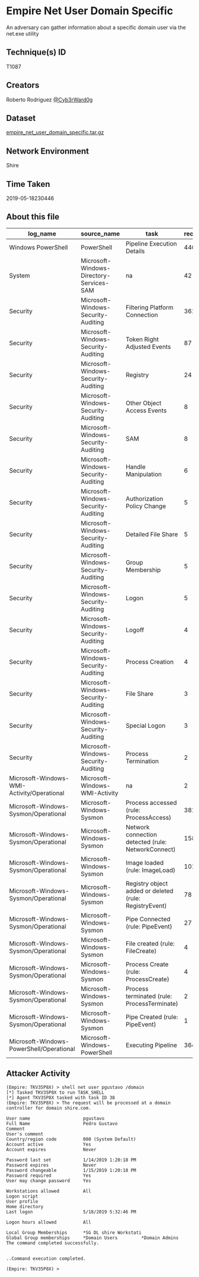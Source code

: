 # Empire Net User Domain Specific

An adversary can gather information about a specific domain user via the net.exe utility

## Technique(s) ID

T1087

## Creators

Roberto Rodriguez [@Cyb3rWard0g](https://twitter.com/Cyb3rWard0g)

## Dataset

[empire_net_user_domain_specific.tar.gz](./empire_net_user_domain_specific.tar.gz)

## Network Environment

Shire

## Time Taken

2019-05-18230446

## About this file

| log_name                                   | source_name                              | task                                                   |   record_number |
|--------------------------------------------|------------------------------------------|--------------------------------------------------------|-----------------|
| Windows PowerShell                         | PowerShell                               | Pipeline Execution Details                             |             440 |
| System                                     | Microsoft-Windows-Directory-Services-SAM | na                                                     |              42 |
| Security                                   | Microsoft-Windows-Security-Auditing      | Filtering Platform Connection                          |             361 |
| Security                                   | Microsoft-Windows-Security-Auditing      | Token Right Adjusted Events                            |              87 |
| Security                                   | Microsoft-Windows-Security-Auditing      | Registry                                               |              24 |
| Security                                   | Microsoft-Windows-Security-Auditing      | Other Object Access Events                             |               8 |
| Security                                   | Microsoft-Windows-Security-Auditing      | SAM                                                    |               8 |
| Security                                   | Microsoft-Windows-Security-Auditing      | Handle Manipulation                                    |               6 |
| Security                                   | Microsoft-Windows-Security-Auditing      | Authorization Policy Change                            |               5 |
| Security                                   | Microsoft-Windows-Security-Auditing      | Detailed File Share                                    |               5 |
| Security                                   | Microsoft-Windows-Security-Auditing      | Group Membership                                       |               5 |
| Security                                   | Microsoft-Windows-Security-Auditing      | Logon                                                  |               5 |
| Security                                   | Microsoft-Windows-Security-Auditing      | Logoff                                                 |               4 |
| Security                                   | Microsoft-Windows-Security-Auditing      | Process Creation                                       |               4 |
| Security                                   | Microsoft-Windows-Security-Auditing      | File Share                                             |               3 |
| Security                                   | Microsoft-Windows-Security-Auditing      | Special Logon                                          |               3 |
| Security                                   | Microsoft-Windows-Security-Auditing      | Process Termination                                    |               2 |
| Microsoft-Windows-WMI-Activity/Operational | Microsoft-Windows-WMI-Activity           | na                                                     |               2 |
| Microsoft-Windows-Sysmon/Operational       | Microsoft-Windows-Sysmon                 | Process accessed (rule: ProcessAccess)                 |             381 |
| Microsoft-Windows-Sysmon/Operational       | Microsoft-Windows-Sysmon                 | Network connection detected (rule: NetworkConnect)     |             158 |
| Microsoft-Windows-Sysmon/Operational       | Microsoft-Windows-Sysmon                 | Image loaded (rule: ImageLoad)                         |             101 |
| Microsoft-Windows-Sysmon/Operational       | Microsoft-Windows-Sysmon                 | Registry object added or deleted (rule: RegistryEvent) |              78 |
| Microsoft-Windows-Sysmon/Operational       | Microsoft-Windows-Sysmon                 | Pipe Connected (rule: PipeEvent)                       |              27 |
| Microsoft-Windows-Sysmon/Operational       | Microsoft-Windows-Sysmon                 | File created (rule: FileCreate)                        |               4 |
| Microsoft-Windows-Sysmon/Operational       | Microsoft-Windows-Sysmon                 | Process Create (rule: ProcessCreate)                   |               4 |
| Microsoft-Windows-Sysmon/Operational       | Microsoft-Windows-Sysmon                 | Process terminated (rule: ProcessTerminate)            |               2 |
| Microsoft-Windows-Sysmon/Operational       | Microsoft-Windows-Sysmon                 | Pipe Created (rule: PipeEvent)                         |               1 |
| Microsoft-Windows-PowerShell/Operational   | Microsoft-Windows-PowerShell             | Executing Pipeline                                     |             364 |

## Attacker Activity

```
(Empire: TKV35P8X) > shell net user pgustavo /domain
[*] Tasked TKV35P8X to run TASK_SHELL
[*] Agent TKV35P8X tasked with task ID 38
(Empire: TKV35P8X) > The request will be processed at a domain controller for domain shire.com.

User name                    pgustavo
Full Name                    Pedro Gustavo
Comment                      
User's comment               
Country/region code          000 (System Default)
Account active               Yes
Account expires              Never

Password last set            1/14/2019 1:20:18 PM
Password expires             Never
Password changeable          1/15/2019 1:20:18 PM
Password required            Yes
User may change password     Yes

Workstations allowed         All
Logon script                 
User profile                 
Home directory               
Last logon                   5/18/2019 5:32:46 PM

Logon hours allowed          All

Local Group Memberships      *SG DL shire Workstati
Global Group memberships     *Domain Users         *Domain Admins        
The command completed successfully.


..Command execution completed.

(Empire: TKV35P8X) >
```